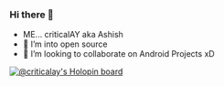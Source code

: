 ### Hi there 👋
- ME... criticalAY aka Ashish 
- 🌱 I’m into open source
- 👯 I’m looking to collaborate on Android Projects xD

<!--
**criticalAY/criticalAY** is a ✨ _special_ ✨ repository because its `README.md` (this file) appears on your GitHub profile.

Here are some ideas to get you started:

- 🔭 I’m currently working on ...
- 🌱 I’m currently learning ...
- 👯 I’m looking to collaborate on ...
- 🤔 I’m looking for help with ...
- 💬 Ask me about ...
- 📫 How to reach me: ...
- 😄 Pronouns: ...
- ⚡ Fun fact: ...
-->

[![@criticalay's Holopin board](https://holopin.io/api/user/board?user=criticalay)](https://holopin.io/@criticalay)
